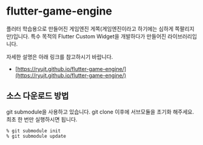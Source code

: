 # flutter-game-engine

플러터 학습용으로 만들어진 게임엔진 게쪽(게임엔진이라고 하기에는 심하게 쪽팔리지만)입니다.
특수 목적의 Flutter Custom Widget을 개발하다가 만들어진 라이브러리입니다.

자세한 설명은 아래 링크를 참고하시기 바랍니다.

* [https://ryujt.github.io/flutter-game-engine/](https://ryujt.github.io/flutter-game-engine/)

## 소스 다운로드 방법

git submodule을 사용하고 있습니다.
git clone 이후에 서브모듈을 초기화 해주세요.
최초 한 번만 실행하시면 됩니다.

```
% git submodule init
% git submodule update
```
